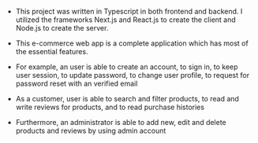- This project was written in Typescript in both frontend and backend. I utilized the frameworks Next.js and React.js to create the client and Node.js to create the server.

- This e-commerce web app is a complete application which has most of the essential features. 

- For example, an user is able to create an account, to sign in, to keep user session,  to update password, to change user profile, to request for password reset with an verified email

- As a customer, user is able to search and filter products, to read and write reviews for products, and to read purchase histories

- Furthermore, an administrator is able to add new, edit and delete products and reviews by using admin account

